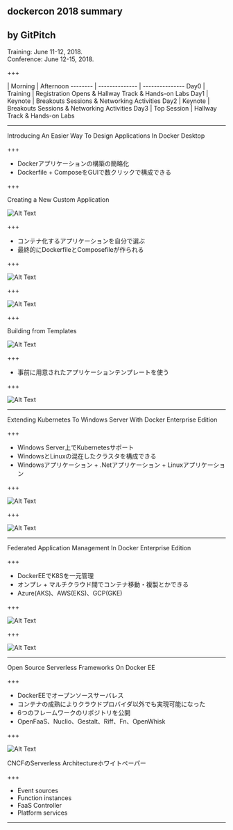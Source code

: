## dockercon 2018 summary


by GitPitch
---

Training: June 11-12, 2018.  
Conference: June 12-15, 2018.  

+++

| Morning | Afternoon
-------- | -------------- | ---------------
Day0 | Training | Registration Opens & Hallway Track & Hands-on Labs
Day1 | Keynote | Breakouts Sessions & Networking Activities
Day2 | Keynote | Breakouts Sessions & Networking Activities
Day3 | Top Session | Hallway Track & Hands-on Labs

---
Introducing An Easier Way To Design Applications In Docker Desktop


+++
* Dockerアプリケーションの構築の簡略化
* Dockerfile + ComposeをGUIで数クリックで構成できる

+++

Creating a New Custom Application

![Alt Text](https://i1.wp.com/blog.docker.com/wp-content/uploads/2018/06/13092428/app1.png?zoom=2&resize=280%2C208&ssl=1)

+++
* コンテナ化するアプリケーションを自分で選ぶ
* 最終的にDockerfileとComposefileが作られる

+++

![Alt Text](https://i2.wp.com/blog.docker.com/wp-content/uploads/2018/06/13092516/app2.png?resize=975%2C400&ssl=1)

+++

![Alt Text](https://i0.wp.com/blog.docker.com/wp-content/uploads/2018/06/13084748/image-files.png?resize=1000%2C372&ssl=1)

+++

Building from Templates

![Alt Text](https://i0.wp.com/blog.docker.com/wp-content/uploads/2018/06/13092759/app5.png?zoom=2&resize=284%2C208&ssl=1)

+++

* 事前に用意されたアプリケーションテンプレートを使う

+++

![Alt Text](https://i1.wp.com/blog.docker.com/wp-content/uploads/2018/06/13092818/app6.png?resize=975%2C311&ssl=1)

---
Extending Kubernetes To Windows Server With Docker Enterprise Edition


+++
* Windows Server上でKubernetesサポート
* WindowsとLinuxの混在したクラスタを構成できる
* Windowsアプリケーション + .Netアプリケーション + Linuxアプリケーション

+++

![Alt Text](https://i1.wp.com/blog.docker.com/wp-content/uploads/2018/06/13094639/win1.png?resize=816%2C545&ssl=1)

+++

![Alt Text](https://www.publickey1.jp/2018/dockerconsf201805.gif)

---
Federated Application Management In Docker Enterprise Edition

+++
* DockerEEでK8Sを一元管理
* オンプレ + マルチクラウド間でコンテナ移動・複製とかできる
* Azure(AKS)、AWS(EKS)、GCP(GKE)

+++

![Alt Text](https://i0.wp.com/blog.docker.com/wp-content/uploads/2018/06/13091244/fed11.png?resize=888%2C381&ssl=1)

+++

![Alt Text](https://i0.wp.com/blog.docker.com/wp-content/uploads/2018/06/13091403/fed4.png?resize=882%2C463&ssl=1)

---
Open Source Serverless Frameworks On Docker EE


+++
* DockerEEでオープンソースサーバレス
* コンテナの成熟によりクラウドプロバイダ以外でも実現可能になった
* 6つのフレームワークのリポジトリを公開
* OpenFaaS、Nuclio、Gestalt、Riff、Fn、OpenWhisk

+++

![Alt Text](https://github.com/cncf/wg-serverless/raw/master/whitepaper/image_0.png)

CNCFのServerless Architectureホワイトペーパー

+++

* Event sources
* Function instances
* FaaS Controller
* Platform services

---
